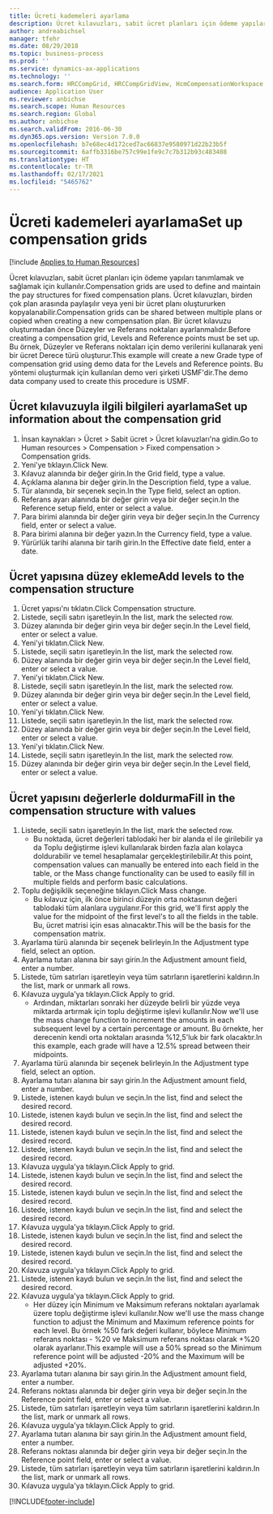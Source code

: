```yaml
---
title: Ücreti kademeleri ayarlama
description: Ücret kılavuzları, sabit ücret planları için ödeme yapıları tanımlamak ve sağlamak için kullanılır.
author: andreabichsel
manager: tfehr
ms.date: 08/29/2018
ms.topic: business-process
ms.prod: ''
ms.service: dynamics-ax-applications
ms.technology: ''
ms.search.form: HRCCompGrid, HRCCompGridView, HcmCompensationWorkspace
audience: Application User
ms.reviewer: anbichse
ms.search.scope: Human Resources
ms.search.region: Global
ms.author: anbichse
ms.search.validFrom: 2016-06-30
ms.dyn365.ops.version: Version 7.0.0
ms.openlocfilehash: b7e68ec4d172ced7ac66837e9580971d22b23b5f
ms.sourcegitcommit: 6affb3316be757c99e1fe9c7c7b312b93c483408
ms.translationtype: HT
ms.contentlocale: tr-TR
ms.lasthandoff: 02/17/2021
ms.locfileid: "5465762"
---
```

# <a name="set-up-compensation-grids"></a><span data-ttu-id="d2f97-103">Ücreti kademeleri ayarlama</span><span class="sxs-lookup"><span data-stu-id="d2f97-103">Set up compensation grids</span></span>

[!include [Applies to Human Resources](../includes/applies-to-hr.md)]

<span data-ttu-id="d2f97-104">Ücret kılavuzları, sabit ücret planları için ödeme yapıları tanımlamak ve sağlamak için kullanılır.</span><span class="sxs-lookup"><span data-stu-id="d2f97-104">Compensation grids are used to define and maintain the pay structures for fixed compensation plans.</span></span> <span data-ttu-id="d2f97-105">Ücret kılavuzları, birden çok plan arasında paylaşılır veya yeni bir ücret planı oluştururken kopyalanabilir.</span><span class="sxs-lookup"><span data-stu-id="d2f97-105">Compensation grids can be shared between multiple plans or copied when creating a new compensation plan.</span></span>  <span data-ttu-id="d2f97-106">Bir ücret kılavuzu oluşturmadan önce Düzeyler ve Referans noktaları ayarlanmalıdır.</span><span class="sxs-lookup"><span data-stu-id="d2f97-106">Before creating a compensation grid, Levels and Reference points must be set up.</span></span> <span data-ttu-id="d2f97-107">Bu örnek, Düzeyler ve Referans noktaları için demo verilerini kullanarak yeni bir ücret Derece türü oluşturur.</span><span class="sxs-lookup"><span data-stu-id="d2f97-107">This example will create a new Grade type of compensation grid using demo data for the Levels and Reference points.</span></span> <span data-ttu-id="d2f97-108">Bu yöntemi oluşturmak için kullanılan demo veri şirketi USMF'dir.</span><span class="sxs-lookup"><span data-stu-id="d2f97-108">The demo data company used to create this procedure is USMF.</span></span>


## <a name="set-up-information-about-the-compensation-grid"></a><span data-ttu-id="d2f97-109">Ücret kılavuzuyla ilgili bilgileri ayarlama</span><span class="sxs-lookup"><span data-stu-id="d2f97-109">Set up information about the compensation grid</span></span>
1. <span data-ttu-id="d2f97-110">İnsan kaynakları > Ücret > Sabit ücret > Ücret kılavuzları'na gidin.</span><span class="sxs-lookup"><span data-stu-id="d2f97-110">Go to Human resources > Compensation > Fixed compensation > Compensation grids.</span></span>
2. <span data-ttu-id="d2f97-111">Yeni'ye tıklayın.</span><span class="sxs-lookup"><span data-stu-id="d2f97-111">Click New.</span></span>
3. <span data-ttu-id="d2f97-112">Kılavuz alanında bir değer girin.</span><span class="sxs-lookup"><span data-stu-id="d2f97-112">In the Grid field, type a value.</span></span>
4. <span data-ttu-id="d2f97-113">Açıklama alanına bir değer girin.</span><span class="sxs-lookup"><span data-stu-id="d2f97-113">In the Description field, type a value.</span></span>
5. <span data-ttu-id="d2f97-114">Tür alanında, bir seçenek seçin.</span><span class="sxs-lookup"><span data-stu-id="d2f97-114">In the Type field, select an option.</span></span>
6. <span data-ttu-id="d2f97-115">Referans ayarı alanında bir değer girin veya bir değer seçin.</span><span class="sxs-lookup"><span data-stu-id="d2f97-115">In the Reference setup field, enter or select a value.</span></span>
7. <span data-ttu-id="d2f97-116">Para birimi alanında bir değer girin veya bir değer seçin.</span><span class="sxs-lookup"><span data-stu-id="d2f97-116">In the Currency field, enter or select a value.</span></span>
8. <span data-ttu-id="d2f97-117">Para birimi alanına bir değer yazın.</span><span class="sxs-lookup"><span data-stu-id="d2f97-117">In the Currency field, type a value.</span></span>
9. <span data-ttu-id="d2f97-118">Yürürlük tarihi alanına bir tarih girin.</span><span class="sxs-lookup"><span data-stu-id="d2f97-118">In the Effective date field, enter a date.</span></span>

## <a name="add-levels-to-the-compensation-structure"></a><span data-ttu-id="d2f97-119">Ücret yapısına düzey ekleme</span><span class="sxs-lookup"><span data-stu-id="d2f97-119">Add levels to the compensation structure</span></span>
1. <span data-ttu-id="d2f97-120">Ücret yapısı'nı tıklatın.</span><span class="sxs-lookup"><span data-stu-id="d2f97-120">Click Compensation structure.</span></span>
2. <span data-ttu-id="d2f97-121">Listede, seçili satırı işaretleyin.</span><span class="sxs-lookup"><span data-stu-id="d2f97-121">In the list, mark the selected row.</span></span>
3. <span data-ttu-id="d2f97-122">Düzey alanında bir değer girin veya bir değer seçin.</span><span class="sxs-lookup"><span data-stu-id="d2f97-122">In the Level field, enter or select a value.</span></span>
4. <span data-ttu-id="d2f97-123">Yeni'yi tıklatın.</span><span class="sxs-lookup"><span data-stu-id="d2f97-123">Click New.</span></span>
5. <span data-ttu-id="d2f97-124">Listede, seçili satırı işaretleyin.</span><span class="sxs-lookup"><span data-stu-id="d2f97-124">In the list, mark the selected row.</span></span>
6. <span data-ttu-id="d2f97-125">Düzey alanında bir değer girin veya bir değer seçin.</span><span class="sxs-lookup"><span data-stu-id="d2f97-125">In the Level field, enter or select a value.</span></span>
7. <span data-ttu-id="d2f97-126">Yeni'yi tıklatın.</span><span class="sxs-lookup"><span data-stu-id="d2f97-126">Click New.</span></span>
8. <span data-ttu-id="d2f97-127">Listede, seçili satırı işaretleyin.</span><span class="sxs-lookup"><span data-stu-id="d2f97-127">In the list, mark the selected row.</span></span>
9. <span data-ttu-id="d2f97-128">Düzey alanında bir değer girin veya bir değer seçin.</span><span class="sxs-lookup"><span data-stu-id="d2f97-128">In the Level field, enter or select a value.</span></span>
10. <span data-ttu-id="d2f97-129">Yeni'yi tıklatın.</span><span class="sxs-lookup"><span data-stu-id="d2f97-129">Click New.</span></span>
11. <span data-ttu-id="d2f97-130">Listede, seçili satırı işaretleyin.</span><span class="sxs-lookup"><span data-stu-id="d2f97-130">In the list, mark the selected row.</span></span>
12. <span data-ttu-id="d2f97-131">Düzey alanında bir değer girin veya bir değer seçin.</span><span class="sxs-lookup"><span data-stu-id="d2f97-131">In the Level field, enter or select a value.</span></span>
13. <span data-ttu-id="d2f97-132">Yeni'yi tıklatın.</span><span class="sxs-lookup"><span data-stu-id="d2f97-132">Click New.</span></span>
14. <span data-ttu-id="d2f97-133">Listede, seçili satırı işaretleyin.</span><span class="sxs-lookup"><span data-stu-id="d2f97-133">In the list, mark the selected row.</span></span>
15. <span data-ttu-id="d2f97-134">Düzey alanında bir değer girin veya bir değer seçin.</span><span class="sxs-lookup"><span data-stu-id="d2f97-134">In the Level field, enter or select a value.</span></span>

## <a name="fill-in-the-compensation-structure-with-values"></a><span data-ttu-id="d2f97-135">Ücret yapısını değerlerle doldurma</span><span class="sxs-lookup"><span data-stu-id="d2f97-135">Fill in the compensation structure with values</span></span>
1. <span data-ttu-id="d2f97-136">Listede, seçili satırı işaretleyin.</span><span class="sxs-lookup"><span data-stu-id="d2f97-136">In the list, mark the selected row.</span></span>
    * <span data-ttu-id="d2f97-137">Bu noktada, ücret değerleri tablodaki her bir alanda el ile girilebilir ya da Toplu değiştirme işlevi kullanılarak birden fazla alan kolayca doldurabilir ve temel hesaplamalar gerçekleştirilebilir.</span><span class="sxs-lookup"><span data-stu-id="d2f97-137">At this point, compensation values can manually be entered into each field in the table, or the Mass change functionality can be used to easily fill in multiple fields and perform basic calculations.</span></span>  
2. <span data-ttu-id="d2f97-138">Toplu değişiklik seçeneğine tıklayın.</span><span class="sxs-lookup"><span data-stu-id="d2f97-138">Click Mass change.</span></span>
    * <span data-ttu-id="d2f97-139">Bu kılavuz için, ilk önce birinci düzeyin orta noktasının değeri tablodaki tüm alanlara uygulanır.</span><span class="sxs-lookup"><span data-stu-id="d2f97-139">For this grid, we'll first apply the value for the midpoint of the first level's to all the fields in the table.</span></span> <span data-ttu-id="d2f97-140">Bu, ücret matrisi için esas alınacaktır.</span><span class="sxs-lookup"><span data-stu-id="d2f97-140">This will be the basis for the compensation matrix.</span></span>  
3. <span data-ttu-id="d2f97-141">Ayarlama türü alanında bir seçenek belirleyin.</span><span class="sxs-lookup"><span data-stu-id="d2f97-141">In the Adjustment type field, select an option.</span></span>
4. <span data-ttu-id="d2f97-142">Ayarlama tutarı alanına bir sayı girin.</span><span class="sxs-lookup"><span data-stu-id="d2f97-142">In the Adjustment amount field, enter a number.</span></span>
5. <span data-ttu-id="d2f97-143">Listede, tüm satırları işaretleyin veya tüm satırların işaretlerini kaldırın.</span><span class="sxs-lookup"><span data-stu-id="d2f97-143">In the list, mark or unmark all rows.</span></span>
6. <span data-ttu-id="d2f97-144">Kılavuza uygula'ya tıklayın.</span><span class="sxs-lookup"><span data-stu-id="d2f97-144">Click Apply to grid.</span></span>
    * <span data-ttu-id="d2f97-145">Ardından, miktarları sonraki her düzeyde belirli bir yüzde veya miktarda artırmak için toplu değiştirme işlevi kullanılır.</span><span class="sxs-lookup"><span data-stu-id="d2f97-145">Now we'll use the mass change function to increment the amounts in each subsequent level by a certain percentage or amount.</span></span> <span data-ttu-id="d2f97-146">Bu örnekte, her derecenin kendi orta noktaları arasında %12,5'luk bir fark olacaktır.</span><span class="sxs-lookup"><span data-stu-id="d2f97-146">In this example, each grade will have a 12.5% spread between their midpoints.</span></span>  
7. <span data-ttu-id="d2f97-147">Ayarlama türü alanında bir seçenek belirleyin.</span><span class="sxs-lookup"><span data-stu-id="d2f97-147">In the Adjustment type field, select an option.</span></span>
8. <span data-ttu-id="d2f97-148">Ayarlama tutarı alanına bir sayı girin.</span><span class="sxs-lookup"><span data-stu-id="d2f97-148">In the Adjustment amount field, enter a number.</span></span>
9. <span data-ttu-id="d2f97-149">Listede, istenen kaydı bulun ve seçin.</span><span class="sxs-lookup"><span data-stu-id="d2f97-149">In the list, find and select the desired record.</span></span>
10. <span data-ttu-id="d2f97-150">Listede, istenen kaydı bulun ve seçin.</span><span class="sxs-lookup"><span data-stu-id="d2f97-150">In the list, find and select the desired record.</span></span>
11. <span data-ttu-id="d2f97-151">Listede, istenen kaydı bulun ve seçin.</span><span class="sxs-lookup"><span data-stu-id="d2f97-151">In the list, find and select the desired record.</span></span>
12. <span data-ttu-id="d2f97-152">Listede, istenen kaydı bulun ve seçin.</span><span class="sxs-lookup"><span data-stu-id="d2f97-152">In the list, find and select the desired record.</span></span>
13. <span data-ttu-id="d2f97-153">Kılavuza uygula'ya tıklayın.</span><span class="sxs-lookup"><span data-stu-id="d2f97-153">Click Apply to grid.</span></span>
14. <span data-ttu-id="d2f97-154">Listede, istenen kaydı bulun ve seçin.</span><span class="sxs-lookup"><span data-stu-id="d2f97-154">In the list, find and select the desired record.</span></span>
15. <span data-ttu-id="d2f97-155">Listede, istenen kaydı bulun ve seçin.</span><span class="sxs-lookup"><span data-stu-id="d2f97-155">In the list, find and select the desired record.</span></span>
16. <span data-ttu-id="d2f97-156">Listede, istenen kaydı bulun ve seçin.</span><span class="sxs-lookup"><span data-stu-id="d2f97-156">In the list, find and select the desired record.</span></span>
17. <span data-ttu-id="d2f97-157">Kılavuza uygula'ya tıklayın.</span><span class="sxs-lookup"><span data-stu-id="d2f97-157">Click Apply to grid.</span></span>
18. <span data-ttu-id="d2f97-158">Listede, istenen kaydı bulun ve seçin.</span><span class="sxs-lookup"><span data-stu-id="d2f97-158">In the list, find and select the desired record.</span></span>
19. <span data-ttu-id="d2f97-159">Listede, istenen kaydı bulun ve seçin.</span><span class="sxs-lookup"><span data-stu-id="d2f97-159">In the list, find and select the desired record.</span></span>
20. <span data-ttu-id="d2f97-160">Kılavuza uygula'ya tıklayın.</span><span class="sxs-lookup"><span data-stu-id="d2f97-160">Click Apply to grid.</span></span>
21. <span data-ttu-id="d2f97-161">Listede, istenen kaydı bulun ve seçin.</span><span class="sxs-lookup"><span data-stu-id="d2f97-161">In the list, find and select the desired record.</span></span>
22. <span data-ttu-id="d2f97-162">Kılavuza uygula'ya tıklayın.</span><span class="sxs-lookup"><span data-stu-id="d2f97-162">Click Apply to grid.</span></span>
    * <span data-ttu-id="d2f97-163">Her düzey için Minimum ve Maksimum referans noktaları ayarlamak üzere toplu değiştirme işlevi kullanılır.</span><span class="sxs-lookup"><span data-stu-id="d2f97-163">Now we'll use the mass change function to adjust the Minimum and Maximum reference points for each level.</span></span> <span data-ttu-id="d2f97-164">Bu örnek %50 fark değeri kullanır, böylece Minimum referans noktası - %20 ve Maksimum referans noktası olarak +%20 olarak ayarlanır.</span><span class="sxs-lookup"><span data-stu-id="d2f97-164">This example will use a 50% spread so the Minimum reference point will be adjusted -20% and the Maximum will be adjusted +20%.</span></span>  
23. <span data-ttu-id="d2f97-165">Ayarlama tutarı alanına bir sayı girin.</span><span class="sxs-lookup"><span data-stu-id="d2f97-165">In the Adjustment amount field, enter a number.</span></span>
24. <span data-ttu-id="d2f97-166">Referans noktası alanında bir değer girin veya bir değer seçin.</span><span class="sxs-lookup"><span data-stu-id="d2f97-166">In the Reference point field, enter or select a value.</span></span>
25. <span data-ttu-id="d2f97-167">Listede, tüm satırları işaretleyin veya tüm satırların işaretlerini kaldırın.</span><span class="sxs-lookup"><span data-stu-id="d2f97-167">In the list, mark or unmark all rows.</span></span>
26. <span data-ttu-id="d2f97-168">Kılavuza uygula'ya tıklayın.</span><span class="sxs-lookup"><span data-stu-id="d2f97-168">Click Apply to grid.</span></span>
27. <span data-ttu-id="d2f97-169">Ayarlama tutarı alanına bir sayı girin.</span><span class="sxs-lookup"><span data-stu-id="d2f97-169">In the Adjustment amount field, enter a number.</span></span>
28. <span data-ttu-id="d2f97-170">Referans noktası alanında bir değer girin veya bir değer seçin.</span><span class="sxs-lookup"><span data-stu-id="d2f97-170">In the Reference point field, enter or select a value.</span></span>
29. <span data-ttu-id="d2f97-171">Listede, tüm satırları işaretleyin veya tüm satırların işaretlerini kaldırın.</span><span class="sxs-lookup"><span data-stu-id="d2f97-171">In the list, mark or unmark all rows.</span></span>
30. <span data-ttu-id="d2f97-172">Kılavuza uygula'ya tıklayın.</span><span class="sxs-lookup"><span data-stu-id="d2f97-172">Click Apply to grid.</span></span>



[!INCLUDE[footer-include](../includes/footer-banner.md)]